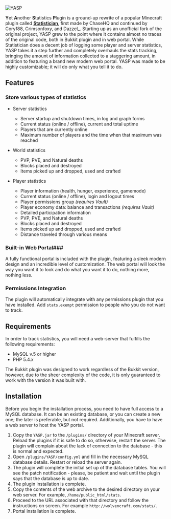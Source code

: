 ![YASP](http://stats.wolvencraft.com/src/img/plugin_logo.png)

**Y**et **A**nother **S**tatistics **P**lugin is a ground-up rewrite of a popular Minecraft plugin called **[Statistician](http://dev.bukkit.org/server-mods/statisticianv2/)**, first made by ChaseHQ and continued by Coryf88, Crimsonfoxy, and Dazzel_.
Starting up as an unofficial fork of the original project, YASP grew to the point where it contains almost no traces of the original code, both in Bukkit plugin and in web portal.
While Statistician does a decent job of logging some player and server statistics, YASP takes it a step further and completely overhauls the stats tracking, bringing the amount of information collected to a staggering amount, in addition to featuring a brand new modern web portal.
YASP was made to be highly customizable; it will do only what you tell it to do.

## Features ##

### Store various types of statistics ###

- Server statistics
    - Server startup and shutdown times, in log and graph forms
    - Current status (online / offline), current and total uptime
    - Players that are currently online
    - Maximum number of players and the time when that maximum was reached

- World statistics
    - PVP, PVE, and Natural deaths
    - Blocks placed and destroyed
    - Items picked up and dropped, used and crafted

- Player statistics
    - Player information (health, hunger, experience, gamemode)
    - Current status (online / offline), login and logout times
    - Player permissions group _(requires Vault)_
    - Player economy data: balance and transactions _(requires Vault)_
    - Detailed participation information
    - PVP, PVE, and Natural deaths
    - Blocks placed and destroyed
    - Items picked up and dropped, used and crafted
    - Distance traveled through various means

### Built-in Web Portal###
A fully functional portal is included with the plugin, featuring a sleek modern design and an incredible level of customization. The web portal will look the way you want it to look and do what you want it to do, nothing more, nothing less.

### Permissions Integration ###
The plugin will automatically integrate with any permissions plugin that you have installed. Add `stats.exempt` permission to people who you do not want to track.

## Requirements ##
In order to track statistics, you will need a web-server that fulfills the following requirements:

- MySQL v.5 or higher
- PHP 5.4.x

The Bukkit plugin was designed to work regardless of the Bukkit version, however, due to the sheer complexity of the code, it is only guaranteed to work with the version it was built with.

## Installation ##
Before you begin the installation process, you need to have full access to a MySQL database. It can be an existing database, or you can create a new one; the later is preferable, but not required. Additionally, you have to have a web server to host the YASP portal.

1. Copy the `YASP.jar` to the `/plugins/` directory of your Minecraft server. Reload the plugins if it is safe to do so, otherwise, restart the server. The plugin will complain about the lack of connection to the database - this is normal and expected.
2. Open `/plugins/YASP/config.yml` and fill in the necessary MySQL database details. Restart or reload the server again.
3. The plugin will complete the initial set up of the database tables. You will see the patch notification - please, be patient and wait until the plugin says that the database is up to date.
4. The plugin installation is complete.
5. Copy the contents of the web archive to the desired directory on your web server. For example, `/home/public_html/stats`.
6. Proceed to the URL associated with that directory and follow the instructions on screen. For example `http://wolvencraft.com/stats/`.
7. Portal installation is complete.
